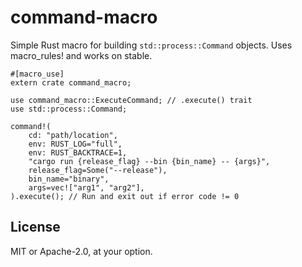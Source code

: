# command-macro

Simple Rust macro for building `std::process::Command` objects. Uses macro_rules! and works on stable.

```
#[macro_use]
extern crate command_macro;

use command_macro::ExecuteCommand; // .execute() trait
use std::process::Command;

command!(
    cd: "path/location",
    env: RUST_LOG="full",
    env: RUST_BACKTRACE=1,
    "cargo run {release_flag} --bin {bin_name} -- {args}",
    release_flag=Some("--release"),
    bin_name="binary",
    args=vec!["arg1", "arg2"],
).execute(); // Run and exit out if error code != 0
```

## License

MIT or Apache-2.0, at your option.
